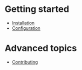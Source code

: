 Getting started
===============

- [Installation](installation.md)
- [Configuration](configuration.md)

Advanced topics
===============

- [Contributing](contributing.md)